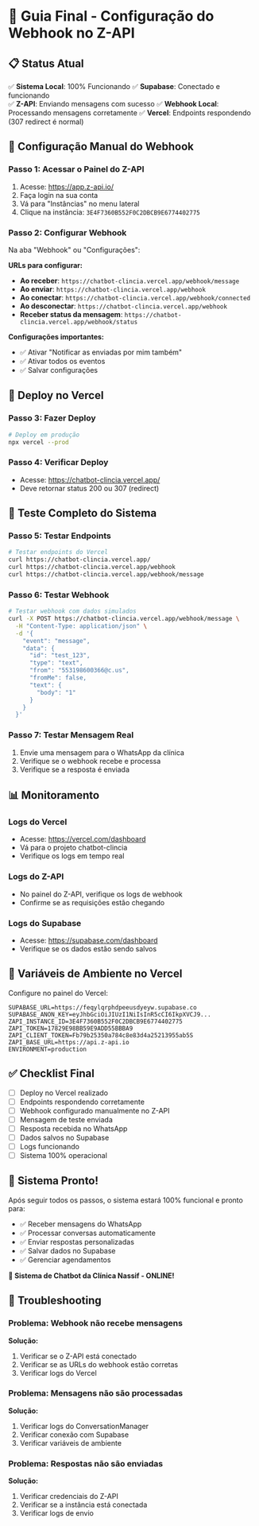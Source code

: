 # 🎯 Guia Final - Configuração do Webhook no Z-API

## 📋 Status Atual

✅ **Sistema Local**: 100% Funcionando
✅ **Supabase**: Conectado e funcionando  
✅ **Z-API**: Enviando mensagens com sucesso
✅ **Webhook Local**: Processando mensagens corretamente
✅ **Vercel**: Endpoints respondendo (307 redirect é normal)

## 🔧 Configuração Manual do Webhook

### Passo 1: Acessar o Painel do Z-API
1. Acesse: https://app.z-api.io/
2. Faça login na sua conta
3. Vá para "Instâncias" no menu lateral
4. Clique na instância: `3E4F7360B552F0C2DBCB9E6774402775`

### Passo 2: Configurar Webhook
Na aba "Webhook" ou "Configurações":

**URLs para configurar:**
- **Ao receber**: `https://chatbot-clincia.vercel.app/webhook/message`
- **Ao enviar**: `https://chatbot-clincia.vercel.app/webhook`
- **Ao conectar**: `https://chatbot-clincia.vercel.app/webhook/connected`
- **Ao desconectar**: `https://chatbot-clincia.vercel.app/webhook`
- **Receber status da mensagem**: `https://chatbot-clincia.vercel.app/webhook/status`

**Configurações importantes:**
- ✅ Ativar "Notificar as enviadas por mim também"
- ✅ Ativar todos os eventos
- ✅ Salvar configurações

## 🚀 Deploy no Vercel

### Passo 3: Fazer Deploy
```bash
# Deploy em produção
npx vercel --prod
```

### Passo 4: Verificar Deploy
- Acesse: https://chatbot-clincia.vercel.app/
- Deve retornar status 200 ou 307 (redirect)

## 🧪 Teste Completo do Sistema

### Passo 5: Testar Endpoints
```bash
# Testar endpoints do Vercel
curl https://chatbot-clincia.vercel.app/
curl https://chatbot-clincia.vercel.app/webhook
curl https://chatbot-clincia.vercel.app/webhook/message
```

### Passo 6: Testar Webhook
```bash
# Testar webhook com dados simulados
curl -X POST https://chatbot-clincia.vercel.app/webhook/message \
  -H "Content-Type: application/json" \
  -d '{
    "event": "message",
    "data": {
      "id": "test_123",
      "type": "text",
      "from": "553198600366@c.us",
      "fromMe": false,
      "text": {
        "body": "1"
      }
    }
  }'
```

### Passo 7: Testar Mensagem Real
1. Envie uma mensagem para o WhatsApp da clínica
2. Verifique se o webhook recebe e processa
3. Verifique se a resposta é enviada

## 📊 Monitoramento

### Logs do Vercel
- Acesse: https://vercel.com/dashboard
- Vá para o projeto chatbot-clincia
- Verifique os logs em tempo real

### Logs do Z-API
- No painel do Z-API, verifique os logs de webhook
- Confirme se as requisições estão chegando

### Logs do Supabase
- Acesse: https://supabase.com/dashboard
- Verifique se os dados estão sendo salvos

## 🔧 Variáveis de Ambiente no Vercel

Configure no painel do Vercel:
```env
SUPABASE_URL=https://feqylqrphdpeeusdyeyw.supabase.co
SUPABASE_ANON_KEY=eyJhbGciOiJIUzI1NiIsInR5cCI6IkpXVCJ9...
ZAPI_INSTANCE_ID=3E4F7360B552F0C2DBCB9E6774402775
ZAPI_TOKEN=17829E98BB59E9ADD55BBBA9
ZAPI_CLIENT_TOKEN=Fb79b25350a784c8e83d4a25213955ab5S
ZAPI_BASE_URL=https://api.z-api.io
ENVIRONMENT=production
```

## ✅ Checklist Final

- [ ] Deploy no Vercel realizado
- [ ] Endpoints respondendo corretamente
- [ ] Webhook configurado manualmente no Z-API
- [ ] Mensagem de teste enviada
- [ ] Resposta recebida no WhatsApp
- [ ] Dados salvos no Supabase
- [ ] Logs funcionando
- [ ] Sistema 100% operacional

## 🎉 Sistema Pronto!

Após seguir todos os passos, o sistema estará 100% funcional e pronto para:
- ✅ Receber mensagens do WhatsApp
- ✅ Processar conversas automaticamente
- ✅ Enviar respostas personalizadas
- ✅ Salvar dados no Supabase
- ✅ Gerenciar agendamentos

**🚀 Sistema de Chatbot da Clínica Nassif - ONLINE!**

## 🚨 Troubleshooting

### Problema: Webhook não recebe mensagens
**Solução:**
1. Verificar se o Z-API está conectado
2. Verificar se as URLs do webhook estão corretas
3. Verificar logs do Vercel

### Problema: Mensagens não são processadas
**Solução:**
1. Verificar logs do ConversationManager
2. Verificar conexão com Supabase
3. Verificar variáveis de ambiente

### Problema: Respostas não são enviadas
**Solução:**
1. Verificar credenciais do Z-API
2. Verificar se a instância está conectada
3. Verificar logs de envio 